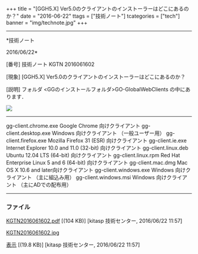 ﻿+++
title = "[GGH5.X] Ver5.0のクライアントのインストーラーはどこにあるのか？"
date = "2016-06-22"
ttags = ["技術ノート"]
tcategories = ["tech"]
banner = "img/technote.jpg"
+++

-----------------------------------------------------------------------------------------------------------------------------

*技術ノート

2016/06/22*


[番号]
技術ノート KGTN 2016061602

[現象]
[GGH5.X] Ver5.0のクライアントのインストーラーはどこにあるのか？

[説明]
フォルダ <GGのインストールフォルダ>GO-GlobalWebClients
の中にあります．

![](http://techreport.kitasp.net/attachments/download/2708/KGTN2016061602.jpg)

  ----------------------- ------------------------------------------------------------
  gg-client.chrome.exe    Google Chrome 向けクライアント
  gg-client.desktop.exe   Windows 向けクライアント （一般ユーザー用）
  gg-client.firefox.exe   Mozilla Firefox 31 (ESR) 向けクライアント
  gg-client.ie.exe        Internet Explorer 10.0 and 11.0 (32-bit) 向けクライアント
  gg-client.linux.deb     Ubuntu 12.04 LTS (64-bit) 向けクライアント
  gg-client.linux.rpm     Red Hat Enterprise Linux 5 and 6 (64-bit) 向けクライアント
  gg-client.mac.dmg       Mac OS X 10.6 and later向けクライアント
  gg-client.windows.exe   Windows 向けクライアント （主に組込み用）
  gg-client.windows.msi   Windows 向けクライアント （主にADでの配布用）
  ----------------------- ------------------------------------------------------------


### ファイル

 
 


[KGTN2016061602.pdf](http://techreport.kitasp.net/attachments/download/2707/KGTN2016061602.pdf)
 [(104 KB)] [kitasp 技術センター, 2016/06/22
11:57]

[KGTN2016061602.jpg](http://techreport.kitasp.net/attachments/download/2708/KGTN2016061602.jpg)

[表示](http://techreport.kitasp.net/attachments/2708/KGTN2016061602.jpg "表示")
 [(19.8 KB)] [kitasp 技術センター, 2016/06/22
11:57]


 


 

